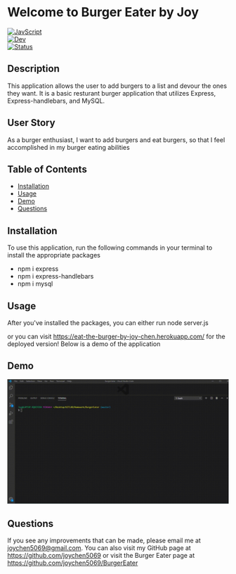 # Welcome to Burger Eater by Joy

[![JavScript](https://img.shields.io/badge/Made%20With-JavaScript-blue.svg)](https://shields.io/)  
[![Dev](https://img.shields.io/badge/Version-dev-red.svg)](https://shields.io/)  
[![Status](https://img.shields.io/badge/Status-Active-green.svg)](https://shields.io/)  
  
## Description
  
This application allows the user to add burgers to a list and devour the ones they want. It is a basic resturant burger application that utilizes Express, Express-handlebars, and MySQL. 

## User Story

As a burger enthusiast, I want to add burgers and eat burgers, so that I feel accomplished in my burger eating abilities

  
## Table of Contents
* [Installation](#installation)
* [Usage](#usage)
* [Demo](#demo)
* [Questions](#questions)

  
## Installation

To use this application, run the following commands in your terminal to install the appropriate packages

* npm i express 
* npm i express-handlebars 
* npm i mysql

## Usage 

After you've installed the packages, you can either run 
    node server.js
 
 or you can visit  https://eat-the-burger-by-joy-chen.herokuapp.com/ for the deployed version! Below is a demo of the application


## Demo
![Demo](public/assets/demo/demo.gif)


## Questions
  
If you see any improvements that can be made, please email me at joychen5069@gmail.com. You can also visit my GitHub page at https://github.com/joychen5069 or visit the Burger Eater page at https://github.com/joychen5069/BurgerEater

  